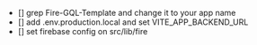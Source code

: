 - [] grep Fire-GQL-Template and change it to your app name
- [] add .env.production.local and set VITE_APP_BACKEND_URL
- [] set firebase config on src/lib/fire
